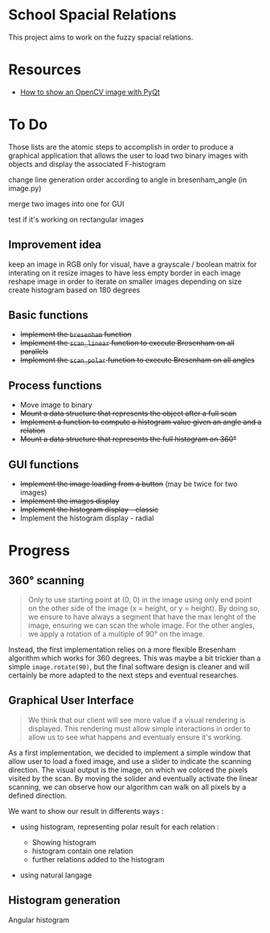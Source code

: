 # School Spacial Relations

This project aims to work on the fuzzy spacial relations.

# Resources

  * [How to show an OpenCV image with PyQt](https://stackoverflow.com/questions/52869400/how-to-show-image-to-pyqt-with-opencv)

# To Do

Those lists are the atomic steps to accomplish in order to produce a graphical application
that allows the user to load two binary images with objects and display the associated F-histogram

change line generation order according to angle in bresenham_angle (in image.py)

merge two images into one for GUI

test if it's working on rectangular images

## Improvement idea

keep an image in RGB only for visual, have a grayscale / boolean matrix for interating on it
resize images to have less empty border in each image
reshape image in order to iterate on smaller images depending on size
create histogram based on 180 degrees

## Basic functions

  * ~~Implement the `bresenham` function~~
  * ~~Implement the `scan_linear` function to execute Bresenham on all parallels~~
  * ~~Implement the `scan_polar` function to execute Bresenham on all angles~~

## Process functions

  * Move image to binary
  * ~~Mount a data structure that represents the object after a full scan~~
  * ~~Implement a function to compute a histogram value given an angle and a relation~~
  * ~~Mount a data structure that represents the full histogram on 360°~~

## GUI functions

  * ~~Implement the image loading from a button~~ (may be twice for two images)
  * ~~Implement the images display~~
  * ~~Implement the histogram display - classic~~
  * Implement the histogram display - radial

# Progress

## 360° scanning

> Only to use starting point at (0, 0) in the image
  using only end point on the other side of the image (x = height, or y = height). By doing so, we ensure to have always  a segment that have the max lenght of the image, ensuring we can scan the whole image. For the other angles, we apply a rotation of a multiple of 90° on the image.

Instead, the first implementation relies on a more flexible Bresenham algorithm which works for 360 degrees. This was maybe a bit trickier than a simple `image.rotate(90)`, but the final software design is cleaner and will certainly be more adapted to the next steps and eventual researches.

## Graphical User Interface

> We think that our client will see more value if a visual rendering is displayed. This rendering must allow simple interactions in order to allow us to see what happens and eventualy ensure it's working.

As a first implementation, we decided to implement a simple window that allow user to load a fixed image, and use a slider to indicate the scanning direction. The visual output is the image, on which we colored the pixels visited by the scan. By moving the solider and eventually activate the linear scanning, we can observe how our algorithm can walk on all pixels by a defined direction.

We want to show our result in differents ways :
  * using histogram, representing polar result for each relation :
      * Showing histogram
      * histogram contain one relation
      * further relations added to the histogram
  
  * using natural langage

## Histogram generation

Angular histogram
